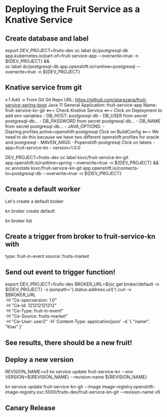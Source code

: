 # Deploying the Fruit Service as a Knative Service

## Create database and label

export DEV_PROJECT=fruits-dev
oc label dc/postgresql-db app.kubernetes.io/part-of=fruit-service-app --overwrite=true -n ${DEV_PROJECT} && \
oc label dc/postgresql-db app.openshift.io/runtime=postgresql --overwrite=true -n ${DEV_PROJECT}

## Knative service from git

x.1 Add -> From Git
    Git Repo URL: https://github.com/atarazana/fruit-service-spring-boot
    Java 11
    General Application: fruit-service-app 
    Name: fruit-service-kn-git <===
    Check Knative Service <===
    Click on Deployment to add env variables
    - DB_HOST: postgresql-db
    - DB_USER from secret postgresql-db...
    - DB_PASSWORD from secret postgresql-db...
    - DB_NAME from secret postgresql-db...
    - JAVA_OPTIONS: -Dspring.profiles.active=openshift-postgresql
    Click on BuildConfig <=== We need to do this because we have two different openshift profiles for oracle and postgresql
    - MAVEN_ARGS: -Popenshift-postgresql
    Click on labels
    - app=fruit-service-kn
    - version=1.0.0

DEV_PROJECT=fruits-dev 
oc label ksvc/fruit-service-kn-git app.openshift.io/runtime=spring --overwrite=true -n ${DEV_PROJECT} && \
oc annotate ksvc/fruit-service-kn-git app.openshift.io/connects-to=postgresql-db --overwrite=true -n ${DEV_PROJECT}

## Create a default worker

Let's create a default broker

kn broker create default

kn broker list

## Create a trigger from broker to fruit-service-kn with 

type: fruit-in-event
source: fruits-market

## Send out event to trigger function!

export DEV_PROJECT=fruits-dev
BROKER_URL=$(oc get broker/default -n ${DEV_PROJECT} -o jsonpath='{.status.address.url}')
curl -v $BROKER_URL \
  -H "Ce-specversion: 1.0" \
  -H "Ce-Id: 121212121212" \
  -H "Ce-Type: fruit-in-event" \
  -H "Ce-Source: fruits-market" \
  -H "Ce-User: user2" -H 'Content-Type: application/json' -d '{ "name": "Kiwi" }'

## See results, there should be a new fruit!


## Deploy a new version

REVISION_NAME=v3 kn service update fruit-service-kn --env VERSION=${REVISION_NAME} --revision-name ${REVISION_NAME}

kn service update fruit-service-kn-git --image image-registry.openshift-image-registry.svc:5000/fruits-dev/fruit-service-kn-git --revision-name v6

## Canary Release

